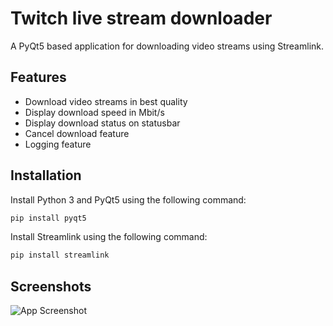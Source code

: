 
# Twitch live stream downloader

A PyQt5 based application for downloading video streams using Streamlink.

## Features

- Download video streams in best quality
- Display download speed in Mbit/s
- Display download status on statusbar
- Cancel download feature
- Logging feature

## Installation

Install Python 3 and PyQt5 using the following command:

```bash
pip install pyqt5
```
Install Streamlink using the following command:
```bash
pip install streamlink
```
## Screenshots

![App Screenshot](https://i.ibb.co/0ZjFsVQ/Screenshot-26.png)

